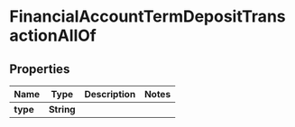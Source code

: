 

# FinancialAccountTermDepositTransactionAllOf


## Properties

| Name | Type | Description | Notes |
|------------ | ------------- | ------------- | -------------|
|**type** | **String** |  |  |




